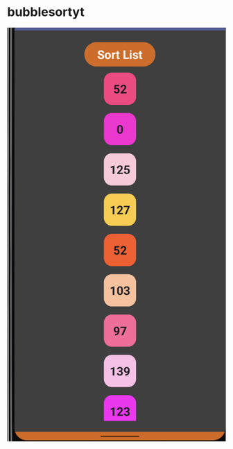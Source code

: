 # bubblesortyt

<img src="https://github.com/paulosoujava/bubblesortyt/blob/main/app/src/main/res/drawable/img.png" width="648">